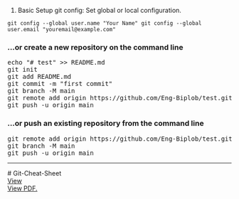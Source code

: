 1. Basic Setup
git config: Set global or local configuration.

`
git config --global user.name "Your Name"
git config --global user.email "youremail@example.com"
`




<div>
    <h3>&hellip;or create a new repository on the command line</h3>
    <div>
        
<pre>echo &quot;# test&quot; &gt;&gt; README.md
git init
git add README.md
git commit -m &quot;first commit&quot;
git branch -M main
git remote add origin https://github.com/Eng-Biplob/test.git
git push -u origin main</pre>
</div>
<div>
    <h3>&hellip;or push an existing repository from the command line</h3>
<div>
        
<pre>git remote add origin https://github.com/Eng-Biplob/test.git
git branch -M main
git push -u origin main</pre>

</div>
<hr>
# Git-Cheat-Sheet
<br>
<a href="https://github.com/Eng-Biplob/Git-Cheat-Sheet/blob/main/git-cheat-sheet.docx?raw=true" target="_blank">View</a>
<br>
<a href="https://github.com/Eng-Biplob/Git-Cheat-Sheet/blob/main/git-cheat-sheet.pdf" target="_blank">View PDF.</a>



